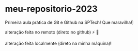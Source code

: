 # meu-repositorio-2023
Primeira aula prática de Git e Github na SPTech! Que maravilha!]

alteração feita no remoto (direto no github) ⚡ 👥

alteração feita localmente (direto na minha máquina)!
